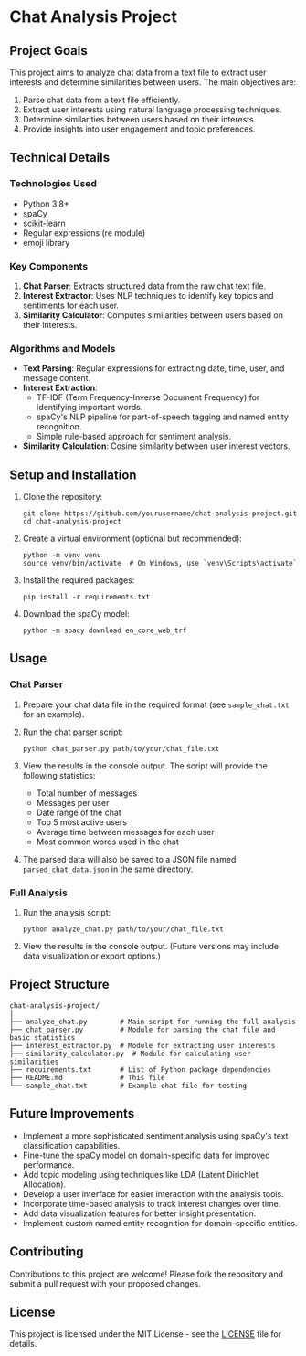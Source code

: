 # Chat Analysis Project

## Project Goals

This project aims to analyze chat data from a text file to extract user interests and determine similarities between users. The main objectives are:

1. Parse chat data from a text file efficiently.
2. Extract user interests using natural language processing techniques.
3. Determine similarities between users based on their interests.
4. Provide insights into user engagement and topic preferences.

## Technical Details

### Technologies Used

- Python 3.8+
- spaCy
- scikit-learn
- Regular expressions (re module)
- emoji library

### Key Components

1. **Chat Parser**: Extracts structured data from the raw chat text file.
2. **Interest Extractor**: Uses NLP techniques to identify key topics and sentiments for each user.
3. **Similarity Calculator**: Computes similarities between users based on their interests.

### Algorithms and Models

- **Text Parsing**: Regular expressions for extracting date, time, user, and message content.
- **Interest Extraction**:
  - TF-IDF (Term Frequency-Inverse Document Frequency) for identifying important words.
  - spaCy's NLP pipeline for part-of-speech tagging and named entity recognition.
  - Simple rule-based approach for sentiment analysis.
- **Similarity Calculation**: Cosine similarity between user interest vectors.

## Setup and Installation

1. Clone the repository:
   ```
   git clone https://github.com/yourusername/chat-analysis-project.git
   cd chat-analysis-project
   ```

2. Create a virtual environment (optional but recommended):
   ```
   python -m venv venv
   source venv/bin/activate  # On Windows, use `venv\Scripts\activate`
   ```

3. Install the required packages:
   ```
   pip install -r requirements.txt
   ```

4. Download the spaCy model:
   ```
   python -m spacy download en_core_web_trf
   ```

## Usage

### Chat Parser

1. Prepare your chat data file in the required format (see `sample_chat.txt` for an example).

2. Run the chat parser script:
   ```
   python chat_parser.py path/to/your/chat_file.txt
   ```

3. View the results in the console output. The script will provide the following statistics:
   - Total number of messages
   - Messages per user
   - Date range of the chat
   - Top 5 most active users
   - Average time between messages for each user
   - Most common words used in the chat

4. The parsed data will also be saved to a JSON file named `parsed_chat_data.json` in the same directory.

### Full Analysis

1. Run the analysis script:
   ```
   python analyze_chat.py path/to/your/chat_file.txt
   ```

2. View the results in the console output. (Future versions may include data visualization or export options.)

## Project Structure

```
chat-analysis-project/
│
├── analyze_chat.py        # Main script for running the full analysis
├── chat_parser.py         # Module for parsing the chat file and basic statistics
├── interest_extractor.py  # Module for extracting user interests
├── similarity_calculator.py  # Module for calculating user similarities
├── requirements.txt       # List of Python package dependencies
├── README.md              # This file
└── sample_chat.txt        # Example chat file for testing
```

## Future Improvements

- Implement a more sophisticated sentiment analysis using spaCy's text classification capabilities.
- Fine-tune the spaCy model on domain-specific data for improved performance.
- Add topic modeling using techniques like LDA (Latent Dirichlet Allocation).
- Develop a user interface for easier interaction with the analysis tools.
- Incorporate time-based analysis to track interest changes over time.
- Add data visualization features for better insight presentation.
- Implement custom named entity recognition for domain-specific entities.

## Contributing

Contributions to this project are welcome! Please fork the repository and submit a pull request with your proposed changes.

## License

This project is licensed under the MIT License - see the [LICENSE](LICENSE) file for details.
